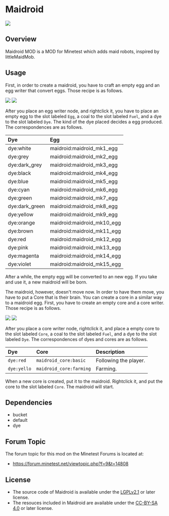 # Maidroid

<img src="http://i.imgur.com/q9fC9SQ.png" />

## Overview

Maidroid MOD is a MOD for Minetest which adds maid robots, inspired by littleMaidMob.

## Usage

First, in order to create a maidroid, you have to craft an empty egg and an egg writer that convert eggs.
Those recipe is as follows.

<img src="http://i.imgur.com/6ZGQF4J.png" />
<img src="http://i.imgur.com/Y5tzPGM.png" />

After you place an egg writer node, and rightclick it, you have to place an empty egg to the slot labeled `Egg`, a coal to the slot labeled `Fuel`, and a dye to the slot labeled `Dye`.
The kind of the dye placed decides a egg produced.
The correspondences are as follows.

|Dye|Egg|
|:--|:--|
|dye:white|maidroid:maidroid_mk1_egg|
|dye:grey|maidroid:maidroid_mk2_egg|
|dye:dark_grey|maidroid:maidroid_mk3_egg|
|dye:black|maidroid:maidroid_mk4_egg|
|dye:blue|maidroid:maidroid_mk5_egg|
|dye:cyan|maidroid:maidroid_mk6_egg|
|dye:green|maidroid:maidroid_mk7_egg|
|dye:dark_green|maidroid:maidroid_mk8_egg|
|dye:yellow|maidroid:maidroid_mk9_egg|
|dye:orange|maidroid:maidroid_mk10_egg|
|dye:brown|maidroid:maidroid_mk11_egg|
|dye:red|maidroid:maidroid_mk12_egg|
|dye:pink|maidroid:maidroid_mk13_egg|
|dye:magenta|maidroid:maidroid_mk14_egg|
|dye:violet|maidroid:maidroid_mk15_egg|

After a while, the empty egg will be converted to an new egg.
If you take and use it, a new maidroid will be born.

The maidroid, however, doesn't move now.
In order to have them move, you have to put a Core that is their brain.
You can create a core in a similar way to a maidroid egg.
First, you have to create an empty core and a core writer.
Those recipe is as follows.

<img src="http://i.imgur.com/Sxnr38Y.png">
<img src="http://i.imgur.com/97VENIl.png">

After you place a core writer node, rightclick it, and place a empty core to the slot labeled `Core`, a coal to the slot labeled `Fuel`, and a dye to the slot labeled `Dye`.
The correspondences of dyes and cores are as follows.

|Dye|Core|Description|
|:--|:--|:--|
|`dye:red`|`maidroid_core:basic`|Following the player.|
|`dye:yello`|`maidroid_core:farming`|Farming.|

When a new core is created, put it to the maidroid.
Rightclick it, and put the core to the slot labeled `Core`.
The maidroid will start.

## Dependencies

- bucket
- default
- dye

## Forum Topic

The forum topic for this mod on the Minetest Forums is located at:

* https://forum.minetest.net/viewtopic.php?f=9&t=14808

## License

- The source code of Maidroid is available under the [LGPLv2.1](https://www.gnu.org/licenses/old-licenses/lgpl-2.1.txt) or later license.
- The resouces included in Maidroid are available under the [CC-BY-SA 4.0](https://creativecommons.org/licenses/by-sa/4.0/) or later license.
